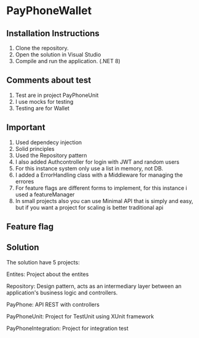 # PayPhoneWallet

## Installation Instructions

1. Clone the repository.
2. Open the solution in Visual Studio
3. Compile and run the application.  (.NET 8)



## Comments about test

1. Test are in project PayPhoneUnit
2. I use mocks for testing
3. Testing are for Wallet

## Important

1. Used dependecy injection
2. Solid principles 
3. Used the Repository pattern
4. I also added Authcontroller for login with JWT and random users
5. For this instance system only use a list in memory, not DB.
6. I added a ErrorHandling class with a Middleware for managing the errores
7. For feature flags are different forms to implement, for this instance i used a featureManager
8. In small projects also you can use Minimal API that is simply and easy, but if you want a project for scaling is better traditional api

## Feature flag 



## Solution

The solution have 5 projects: 

Entites: Project about the entites

Repository: Design pattern, acts as an intermediary layer between an application's business logic and controllers.

PayPhone: API REST with controllers

PayPhoneUnit: Project for TestUnit using XUnit framework

PayPhoneIntegration: Project for integration test 


   